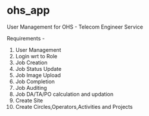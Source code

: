 # ohs_app
User Management for OHS - Telecom Engineer Service 

Requirements - 

1) User Management
2) Login wrt to Role
3) Job Creation
4) Job Status Update
5) Job Image Upload
6) Job Completion
7) Job Auditing
8) Job DA/TA/PO calculation and updation
9) Create Site
10) Create Circles,Operators,Activities and Projects 
